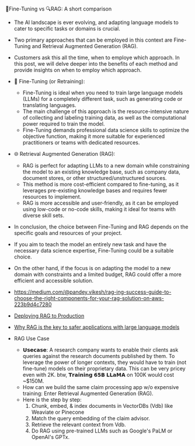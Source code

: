 🧠Fine-Tuning vs 🔍RAG: A short comparison

- The AI landscape is ever evolving, and adapting language models to cater to specific tasks or domains is crucial. 
- Two primary approaches that can be employed in this context are Fine-Tuning and Retrieval Augmented Generation (RAG). 
- Customers ask this all the time, when to employe which approach. In this post, we will delve deeper into the benefits of each method and provide insights on when to employ which approach.

- 🎯 Fine-Tuning (or Retraining):
    * Fine-Tuning is ideal when you need to train large language models (LLMs) for a completely different task, such as generating code or translating languages.
    * The main challenge of this approach is the resource-intensive nature of collecting and labeling training data, as well as the computational power required to train the model.
    * Fine-Tuning demands professional data science skills to optimize the objective function, making it more suitable for experienced practitioners or teams with dedicated resources.

- 🌐 Retrieval Augmented Generation (RAG):
    * RAG is perfect for adapting LLMs to a new domain while constraining the model to an existing knowledge base, such as company data, document stores, or other structured/unstructured sources.
    * This method is more cost-efficient compared to fine-tuning, as it leverages pre-existing knowledge bases and requires fewer resources to implement.
    * RAG is more accessible and user-friendly, as it can be employed using low-code or no-code skills, making it ideal for teams with diverse skill sets.

- In conclusion, the choice between Fine-Tuning and RAG depends on the specific goals and resources of your project. 
- If you aim to teach the model an entirely new task and have the necessary data science expertise, Fine-Tuning could be a suitable choice. 
- On the other hand, if the focus is on adapting the model to a new domain with constraints and a limited budget, RAG could offer a more efficient and accessible solution.

- https://medium.com/@pandey.vikesh/rag-ing-success-guide-to-choose-the-right-components-for-your-rag-solution-on-aws-223b9d4c7280
- [Deploying RAG to Production](https://haystack.deepset.ai/blog/rag-deployment)
- [Why RAG is the key to safer applications with large language models](https://www.deepset.ai/blog/llms-retrieval-augmentation)
- RAG Use Case
     - 𝗨𝘀𝗲𝗰𝗮𝘀𝗲:  A research company wants to enable their clients  ask queries against the research documents published by them. To leverage the power of longer contexts, they would have to train (not fine-tune) models on their proprietary data. This can be very pricey even with 2K. btw, 𝗧𝗿𝗮𝗶𝗻𝗶𝗻𝗴 𝟲𝟱𝗕 𝗟𝗟𝗮𝗠𝗔 on 100K would cost ~$150M.
     - How can we build the same claim processing app w/o expensive training:  Enter Retrieval Augmented Generation (RAG).
     - Here is the step by step:
         1. Chunk, embed, & index documents in VectorDBs (Vdb) like Weaviate or Pinecone
         2. Match the query embedding of the claim advisor.
         3. Retrieve the relevant context from Vdb.
         4. Do RAG using pre-trained LLMs such as Google's PaLM or OpenAI's GPTx.

